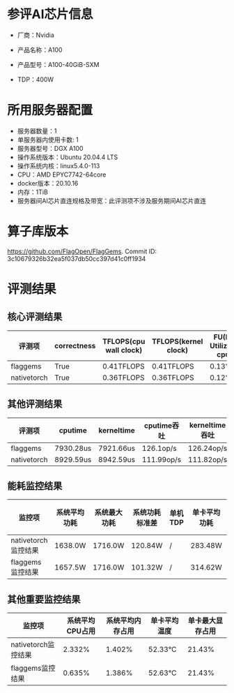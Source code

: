# 参评AI芯片信息

* 厂商：Nvidia

* 产品名称：A100
* 产品型号：A100-40GiB-SXM
* TDP：400W

# 所用服务器配置

* 服务器数量：1
* 单服务器内使用卡数: 1
* 服务器型号：DGX A100
* 操作系统版本：Ubuntu 20.04.4 LTS
* 操作系统内核：linux5.4.0-113
* CPU：AMD EPYC7742-64core
* docker版本：20.10.16
* 内存：1TiB
* 服务器间AI芯片直连规格及带宽：此评测项不涉及服务期间AI芯片直连

# 算子库版本

https://github.com/FlagOpen/FlagGems. Commit ID: 3c10679326b32ea5f037db50cc397d41c0ff1934

# 评测结果

## 核心评测结果

| 评测项  | correctness | TFLOPS(cpu wall clock) | TFLOPS(kernel clock) | FU(FLOPS Utilization)-cputime | FU-kerneltime |
| ---- | -------------- | -------------- | ------------ | ------ | ----- |
| flaggems | True    | 0.41TFLOPS       | 0.41TFLOPS        | 0.13% | 0.13% |
| nativetorch | True    | 0.36TFLOPS      | 0.36TFLOPS      | 0.12%      | 0.12%    |

## 其他评测结果

| 评测项  | cputime | kerneltime | cputime吞吐 | kerneltime吞吐 | 无预热时延 | 预热后时延 |
| ---- | -------------- | -------------- | ------------ | ------------ | -------------- | -------------- |
| flaggems | 7930.28us       | 7921.66us        | 126.1op/s | 126.24op/s | 816985.95us | 3327.31us |
| nativetorch | 8929.59us       | 8942.59us        | 111.99op/s | 111.82op/s | 15540.94us | 3126.66us |

## 能耗监控结果

| 监控项  | 系统平均功耗  | 系统最大功耗  | 系统功耗标准差 | 单机TDP | 单卡平均功耗 | 单卡最大功耗 | 单卡功耗标准差 | 单卡TDP |
| ---- | ------- | ------- | ------- | ----- | ------------ | ------------ | ------------- | ----- |
| nativetorch监控结果 | 1638.0W | 1716.0W | 120.84W   | /     | 283.48W       | 287.0W      | 4.09W        | 400W  |
| flaggems监控结果 | 1657.5W | 1716.0W | 101.32W   | /     | 314.62W       | 318.0W      | 4.19W        | 400W  |

## 其他重要监控结果

| 监控项  | 系统平均CPU占用 | 系统平均内存占用 | 单卡平均温度 | 单卡最大显存占用 |
| ---- | --------- | -------- | ------------ | -------------- |
| nativetorch监控结果 | 2.332%    | 1.402%   | 52.33°C       | 21.43%        |
| flaggems监控结果 | 0.635%    | 1.386%   | 52.63°C       | 21.43%        |
